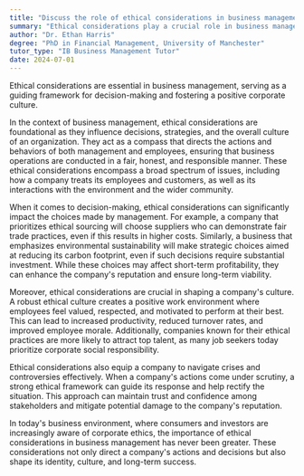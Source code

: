 ```yaml
---
title: "Discuss the role of ethical considerations in business management"
summary: "Ethical considerations play a crucial role in business management, guiding decision-making and fostering a positive corporate culture."
author: "Dr. Ethan Harris"
degree: "PhD in Financial Management, University of Manchester"
tutor_type: "IB Business Management Tutor"
date: 2024-07-01
---
```


Ethical considerations are essential in business management, serving as a guiding framework for decision-making and fostering a positive corporate culture.

In the context of business management, ethical considerations are foundational as they influence decisions, strategies, and the overall culture of an organization. They act as a compass that directs the actions and behaviors of both management and employees, ensuring that business operations are conducted in a fair, honest, and responsible manner. These ethical considerations encompass a broad spectrum of issues, including how a company treats its employees and customers, as well as its interactions with the environment and the wider community.

When it comes to decision-making, ethical considerations can significantly impact the choices made by management. For example, a company that prioritizes ethical sourcing will choose suppliers who can demonstrate fair trade practices, even if this results in higher costs. Similarly, a business that emphasizes environmental sustainability will make strategic choices aimed at reducing its carbon footprint, even if such decisions require substantial investment. While these choices may affect short-term profitability, they can enhance the company's reputation and ensure long-term viability.

Moreover, ethical considerations are crucial in shaping a company's culture. A robust ethical culture creates a positive work environment where employees feel valued, respected, and motivated to perform at their best. This can lead to increased productivity, reduced turnover rates, and improved employee morale. Additionally, companies known for their ethical practices are more likely to attract top talent, as many job seekers today prioritize corporate social responsibility.

Ethical considerations also equip a company to navigate crises and controversies effectively. When a company's actions come under scrutiny, a strong ethical framework can guide its response and help rectify the situation. This approach can maintain trust and confidence among stakeholders and mitigate potential damage to the company's reputation.

In today's business environment, where consumers and investors are increasingly aware of corporate ethics, the importance of ethical considerations in business management has never been greater. These considerations not only direct a company's actions and decisions but also shape its identity, culture, and long-term success.
    
